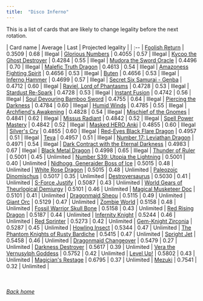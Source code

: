 ```yaml
---
title:  "Disco Inferno"
---
```


This is a list of cards that are likely to change legality before the next rotation.

| Card name | Average | Last | Projected legality |
| :-- |
[Foolish Return](https://db.ygoprodeck.com/card/?search=Foolish%20Return) | 0.3509 | 0.68 | Illegal |
[Glorious Numbers](https://db.ygoprodeck.com/card/?search=Glorious%20Numbers) | 0.4055 | 0.57 | Illegal |
[Kycoo the Ghost Destroyer](https://db.ygoprodeck.com/card/?search=Kycoo%20the%20Ghost%20Destroyer) | 0.4284 | 0.55 | Illegal |
[Mudora the Sword Oracle](https://db.ygoprodeck.com/card/?search=Mudora%20the%20Sword%20Oracle) | 0.4496 | 0.70 | Illegal |
[Malefic Truth Dragon](https://db.ygoprodeck.com/card/?search=Malefic%20Truth%20Dragon) | 0.4613 | 0.54 | Illegal |
[Amazoness Fighting Spirit](https://db.ygoprodeck.com/card/?search=Amazoness%20Fighting%20Spirit) | 0.4656 | 0.53 | Illegal |
[Buten](https://db.ygoprodeck.com/card/?search=Buten) | 0.4656 | 0.53 | Illegal |
[Inferno Hammer](https://db.ygoprodeck.com/card/?search=Inferno%20Hammer) | 0.4699 | 0.57 | Illegal |
[Secret Six Samurai - Genba](https://db.ygoprodeck.com/card/?search=Secret%20Six%20Samurai%20-%20Genba) | 0.4712 | 0.60 | Illegal |
[Raviel, Lord of Phantasms](https://db.ygoprodeck.com/card/?search=Raviel,%20Lord%20of%20Phantasms) | 0.4728 | 0.53 | Illegal |
[Stardust Re-Spark](https://db.ygoprodeck.com/card/?search=Stardust%20Re-Spark) | 0.4728 | 0.53 | Illegal |
[Instant Fusion](https://db.ygoprodeck.com/card/?search=Instant%20Fusion) | 0.4742 | 0.56 | Illegal |
[Soul Devouring Bamboo Sword](https://db.ygoprodeck.com/card/?search=Soul%20Devouring%20Bamboo%20Sword) | 0.4755 | 0.64 | Illegal |
[Piercing the Darkness](https://db.ygoprodeck.com/card/?search=Piercing%20the%20Darkness) | 0.4784 | 0.60 | Illegal |
[Humid Winds](https://db.ygoprodeck.com/card/?search=Humid%20Winds) | 0.4785 | 0.55 | Illegal |
[Archfiend's Awakening](https://db.ygoprodeck.com/card/?search=Archfiend's%20Awakening) | 0.4828 | 0.54 | Illegal |
[Mischief of the Gnomes](https://db.ygoprodeck.com/card/?search=Mischief%20of%20the%20Gnomes) | 0.4841 | 0.62 | Illegal |
[Missus Radiant](https://db.ygoprodeck.com/card/?search=Missus%20Radiant) | 0.4842 | 0.52 | Illegal |
[Spell Power Mastery](https://db.ygoprodeck.com/card/?search=Spell%20Power%20Mastery) | 0.4842 | 0.52 | Illegal |
[Masked HERO Anki](https://db.ygoprodeck.com/card/?search=Masked%20HERO%20Anki) | 0.4855 | 0.60 | Illegal |
[Silver's Cry](https://db.ygoprodeck.com/card/?search=Silver's%20Cry) | 0.4855 | 0.60 | Illegal |
[Red-Eyes Black Flare Dragon](https://db.ygoprodeck.com/card/?search=Red-Eyes%20Black%20Flare%20Dragon) | 0.4957 | 0.51 | Illegal |
[Teva](https://db.ygoprodeck.com/card/?search=Teva) | 0.4957 | 0.51 | Illegal |
[Number 17: Leviathan Dragon](https://db.ygoprodeck.com/card/?search=Number%2017:%20Leviathan%20Dragon) | 0.4971 | 0.54 | Illegal |
[Dark Contract with the Eternal Darkness](https://db.ygoprodeck.com/card/?search=Dark%20Contract%20with%20the%20Eternal%20Darkness) | 0.4983 | 0.67 | Illegal |
[Black Metal Dragon](https://db.ygoprodeck.com/card/?search=Black%20Metal%20Dragon) | 0.4998 | 0.65 | Illegal |
[Thunder of Ruler](https://db.ygoprodeck.com/card/?search=Thunder%20of%20Ruler) | 0.5001 | 0.45 | Unlimited |
[Number S39: Utopia the Lightning](https://db.ygoprodeck.com/card/?search=Number%20S39:%20Utopia%20the%20Lightning) | 0.5001 | 0.40 | Unlimited |
[Nidhogg, Generaider Boss of Ice](https://db.ygoprodeck.com/card/?search=Nidhogg,%20Generaider%20Boss%20of%20Ice) | 0.5015 | 0.48 | Unlimited |
[White Rose Dragon](https://db.ygoprodeck.com/card/?search=White%20Rose%20Dragon) | 0.5015 | 0.48 | Unlimited |
[Paleozoic Dinomischus](https://db.ygoprodeck.com/card/?search=Paleozoic%20Dinomischus) | 0.5017 | 0.35 | Unlimited |
[Destroyersaurus](https://db.ygoprodeck.com/card/?search=Destroyersaurus) | 0.5030 | 0.41 | Unlimited |
[S-Force Justify](https://db.ygoprodeck.com/card/?search=S-Force%20Justify) | 0.5087 | 0.43 | Unlimited |
[World Gears of Theurlogical Demiurgy](https://db.ygoprodeck.com/card/?search=World%20Gears%20of%20Theurlogical%20Demiurgy) | 0.5101 | 0.46 | Unlimited |
[Magical Musketeer Doc](https://db.ygoprodeck.com/card/?search=Magical%20Musketeer%20Doc) | 0.5101 | 0.41 | Unlimited |
[Dragonmaid Sheou](https://db.ygoprodeck.com/card/?search=Dragonmaid%20Sheou) | 0.5115 | 0.49 | Unlimited |
[Giant Orc](https://db.ygoprodeck.com/card/?search=Giant%20Orc) | 0.5129 | 0.47 | Unlimited |
[Zombie World](https://db.ygoprodeck.com/card/?search=Zombie%20World) | 0.5158 | 0.48 | Unlimited |
[Fossil Warrior Skull Bone](https://db.ygoprodeck.com/card/?search=Fossil%20Warrior%20Skull%20Bone) | 0.5158 | 0.43 | Unlimited |
[Red Rising Dragon](https://db.ygoprodeck.com/card/?search=Red%20Rising%20Dragon) | 0.5187 | 0.44 | Unlimited |
[Infernity Knight](https://db.ygoprodeck.com/card/?search=Infernity%20Knight) | 0.5244 | 0.46 | Unlimited |
[Red Sprinter](https://db.ygoprodeck.com/card/?search=Red%20Sprinter) | 0.5273 | 0.42 | Unlimited |
[Gem-Knight Zirconia](https://db.ygoprodeck.com/card/?search=Gem-Knight%20Zirconia) | 0.5287 | 0.45 | Unlimited |
[Howling Insect](https://db.ygoprodeck.com/card/?search=Howling%20Insect) | 0.5344 | 0.47 | Unlimited |
[The Phantom Knights of Rusty Bardiche](https://db.ygoprodeck.com/card/?search=The%20Phantom%20Knights%20of%20Rusty%20Bardiche) | 0.5415 | 0.47 | Unlimited |
[Spright Jet](https://db.ygoprodeck.com/card/?search=Spright%20Jet) | 0.5458 | 0.46 | Unlimited |
[Dragonmaid Changeover](https://db.ygoprodeck.com/card/?search=Dragonmaid%20Changeover) | 0.5479 | 0.27 | Unlimited |
[Darkness Destroyer](https://db.ygoprodeck.com/card/?search=Darkness%20Destroyer) | 0.5617 | 0.39 | Unlimited |
[Vera the Vernusylph Goddess](https://db.ygoprodeck.com/card/?search=Vera%20the%20Vernusylph%20Goddess) | 0.5752 | 0.42 | Unlimited |
[Level Up!](https://db.ygoprodeck.com/card/?search=Level%20Up!) | 0.5802 | 0.43 | Unlimited |
[Magician's Restage](https://db.ygoprodeck.com/card/?search=Magician's%20Restage) | 0.6795 | 0.37 | Unlimited |
[Mezuki](https://db.ygoprodeck.com/card/?search=Mezuki) | 0.7541 | 0.32 | Unlimited |

<br>

###### [Back home](index)